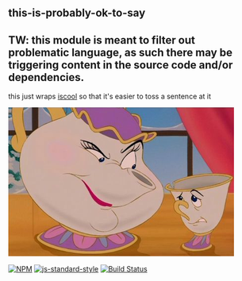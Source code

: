 this-is-probably-ok-to-say
----------------

## TW: this module is meant to filter out problematic language, as such there may be triggering content in the source code and/or dependencies. 


this just wraps [iscool](http://github.com/jimkang/iscool) so that it's easier to toss a sentence at it


![a stern reproachful glare](stern_glare.png)

[![NPM](https://nodei.co/npm/this-is-probably-ok-to-say.png)](https://nodei.co/npm/this-is-probably-ok-to-say/)
[![js-standard-style](https://img.shields.io/badge/code%20style-standard-brightgreen.svg?style=flat)](https://github.com/feross/standard)
[![Build Status](https://secure.travis-ci.org/YR_TRAVIS_USER_NAME/this-is-probably-ok-to-say.png)](http://travis-ci.org/YR_TRAVIS_USER_NAME/this-is-probably-ok-to-say)




